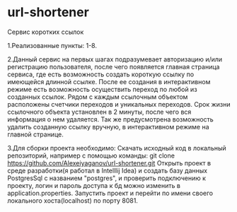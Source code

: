 # url-shortener

Сервис коротких ссылок

1.Реализованные пункты: 1-8.

2.Данный сервис на первых шагах подразумевает авторизацию и/или регистрацию пользователя, после чего появляется главная страница сервиса,
  где есть возможность создать короткую ссылку по имеющейся длинной ссылке. После ее создания в интерактивном режиме есть возможность осуществить переход
  по любой из созданных ссылок. Рядом с каждым ссылочным объектом расположены счетчики переходов и уникальных переходов. Срок жизни ссылочного
  объекта установлен в 2 минуты, после чего вся информация о нем удаляется. Так же предусмотрена возможность удалить созданную ссылку вручную, в интерактивном режиме на главной     странице.

3.Для сборки проекта необходимо:
  Cкачать исходный код в локальный репозиторий, например с помощью команды: git clone https://github.com/Alexeiyaganov/url-shortener.git
  Открыть проект в среде разработки(я работал в Intelllij Idea) и создать базу данных PostgresSql c названием "postgres", и проверить подключению к 
  проекту, логин и пароль доступа к бд можно изменить в application.properties. Запустить проект и перейти по имени своего локального хоста(localhost) по порту 8081.

